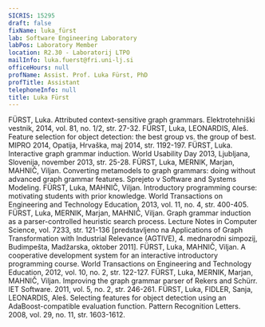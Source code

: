```yaml
---
SICRIS: 15295
draft: false
fixName: luka_fürst
lab: Software Engineering Laboratory
labPos: Laboratory Member
location: R2.30 - Laboratorij LTPO
mailInfo: luka.fuerst@fri.uni-lj.si
officeHours: null
profName: Assist. Prof. Luka Fürst, PhD
profTitle: Assistant
telephoneInfo: null
title: Luka Fürst
---
```



FÜRST, Luka. Attributed context-sensitive graph grammars. Elektrotehniški vestnik, 2014, vol. 81, no. 1/2, str. 27-32.
FÜRST, Luka, LEONARDIS, Aleš. Feature selection for object detection: the best group vs. the group of best. MIPRO 2014, Opatija, Hrvaška, maj 2014, str. 1192-197.
FÜRST, Luka. Interactive graph grammar induction. World Usability Day 2013, Ljubljana, Slovenija, november 2013, str. 25-28.
FÜRST, Luka, MERNIK, Marjan, MAHNIČ, Viljan. Converting metamodels to graph grammars: doing without advanced graph grammar features. Sprejeto v Software and Systems Modeling.
FÜRST, Luka, MAHNIČ, Viljan. Introductory programming course: motivating students with prior knowledge. World Transactions on Engineering and Technology Education, 2013, vol. 11, no. 4, str. 400-405.
FÜRST, Luka, MERNIK, Marjan, MAHNIČ, Viljan. Graph grammar induction as a parser-controlled heuristic search process. Lecture Notes in Computer Science, vol. 7233, str. 121-136 [predstavljeno na Applications of Graph Transformation with Industrial Relevance (AGTIVE), 4. mednarodni simpozij, Budimpešta, Madžarska, oktober 2011].
FÜRST, Luka, MAHNIČ, Viljan. A cooperative development system for an interactive introductory programming course. World Transactions on Engineering and Technology Education, 2012, vol. 10, no. 2, str. 122-127.
FÜRST, Luka, MERNIK, Marjan, MAHNIČ, Viljan. Improving the graph grammar parser of Rekers and Schürr. IET Software. 2011, vol. 5, no. 2, str. 246-261.
FÜRST, Luka, FIDLER, Sanja, LEONARDIS, Aleš. Selecting features for object detection using an AdaBoost-compatible evaluation function. Pattern Recognition Letters. 2008, vol. 29, no. 11, str. 1603-1612.